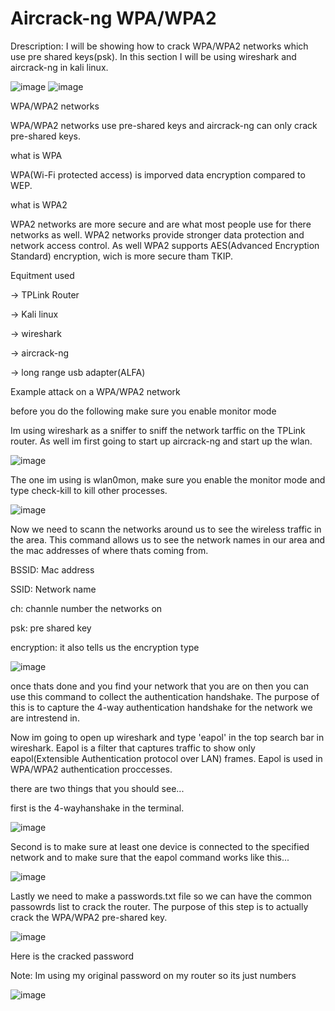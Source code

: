 # Aircrack-ng WPA/WPA2
Drescription: I will be showing how to crack WPA/WPA2 networks which use pre shared keys(psk).
In this section I will be using wireshark and aircrack-ng in kali linux. 




![image](https://github.com/user-attachments/assets/3aef9eab-d75d-47b6-84fa-d924df7bfc61)             ![image](https://github.com/user-attachments/assets/814724d9-641c-4470-9030-3d86f6c5de8f)






WPA/WPA2 networks




WPA/WPA2 networks use pre-shared keys and aircrack-ng can only crack
pre-shared keys. 



what is WPA 


WPA(Wi-Fi protected access) is imporved data encryption compared to WEP.



what is WPA2



WPA2 networks are more secure and are what most people use for there networks as well. WPA2 networks provide stronger data protection and network access control. As well WPA2 supports AES(Advanced Encryption Standard) encryption, wich is more secure tham TKIP.



Equitment used

-> TPLink Router

-> Kali linux

-> wireshark

-> aircrack-ng

-> long range usb adapter(ALFA)



Example attack on a WPA/WPA2 network


before you do the following make sure you enable monitor mode

Im using wireshark as a sniffer to sniff the network tarffic on
the TPLink router. As well im first going to start up aircrack-ng
and start up the wlan.



![image](https://github.com/user-attachments/assets/29eeae14-39c1-406a-838c-4970b998469e)



The one im using is wlan0mon, make sure you enable the monitor mode
and type check-kill to kill other processes.


![image](https://github.com/user-attachments/assets/c32a0809-0c72-4efe-b720-fdfdccd92c97)






Now we need to scann the networks around us to see the wireless traffic in the area. This command allows us to see the network names in our area and the mac addresses of where thats coming from.

BSSID: Mac address


SSID: Network name


ch: channle number the networks on


psk: pre shared key


encryption: it also tells us the encryption type






![image](https://github.com/user-attachments/assets/b2efab32-9ea2-4f27-8fef-ccccaf20d474)



once thats done and you find your network that you are on then
you can use this command to collect the authentication handshake. The purpose of this is to capture the 4-way authentication handshake for the network we are intrestend in.


Now im going to open up wireshark and type 'eapol' in the top search bar in wireshark. Eapol is a filter that captures traffic to show only eapol(Extensible Authentication protocol over LAN) frames. Eapol is used in WPA/WPA2 authentication proccesses.



there are two things that you should see...


first is the 4-wayhanshake in the terminal.




![image](https://github.com/user-attachments/assets/b5215784-fa2a-4837-b8c0-cd37ef150015)





Second is to make sure at least one device is connected to the specified network and to make sure that the eapol command works like this...



![image](https://github.com/user-attachments/assets/bc6988be-b47e-4be3-8c70-4b3e1967af5e)






Lastly we need to make a passwords.txt file so we can have the
common passowrds list to crack the router. The purpose of this step
is to actually crack the WPA/WPA2 pre-shared key.





![image](https://github.com/user-attachments/assets/b5dec1cf-534d-45fd-be26-22427ebf4dbb)








Here is the cracked password

Note: Im using my original password on my router so 
its just numbers



![image](https://github.com/user-attachments/assets/08cc640a-96d6-4c90-849f-5faff9a98ce2)





























































































